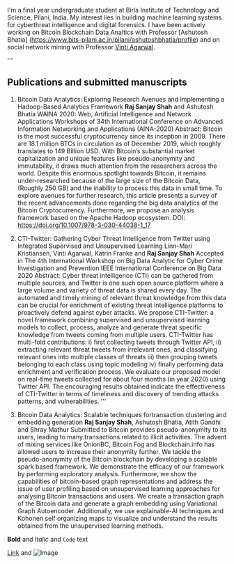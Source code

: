 I'm a final year undergraduate student at Birla Institute of Technology and Science, Pilani, India. My interest lies in building machine learning systems for cyberthreat intelligence and digital forensics. I have been actively working on Bitcoin Blockchain Data Analtics with Professor [Ashutosh Bhatia] (https://www.bits-pilani.ac.in/pilani/ashutoshbhatia/profile) and on social network mining with Professor [Vinti Agarwal](https://www.bits-pilani.ac.in/pilani/vintiagarwal/Research). 

'''
## Publications and submitted manuscripts

1. Bitcoin Data Analytics: Exploring Research Avenues and Implementing a Hadoop-Based Analytics Framework 
**Raj Sanjay Shah** and Ashutosh Bhatia
WAINA 2020: Web, Artificial Intelligence and Network Applications
Workshops of 34th International Conference on Advanced Information Networking and Applications (AINA-2020)
Abstract: Bitcoin is the most successful cryptocurrency since its inception in 2009. There are 18.1 million BTCs in circulation as of December 2019, which roughly translates to 149 Billion USD. With Bitcoin’s substantial market capitalization and unique features like pseudo-anonymity and immutability, it draws much attention from the researchers across the world. Despite this enormous spotlight towards Bitcoin, it remains under-researched because of the large size of the Bitcoin Data, (Roughly 250 GB) and the inability to process this data in small time. To explore avenues for further research, this article presents a survey of the recent advancements done regarding the big data analytics of the Bitcoin Cryptocurrency. Furthermore, we propose an analysis framework based on the Apache Hadoop ecosystem.
DOI: https://doi.org/10.1007/978-3-030-44038-1_17

2. CTI-Twitter: Gathering Cyber Threat Intelligence from Twitter using Integrated Supervised and Unsupervised Learning
Linn-Mari Kristiansen, Vinti Agarwal, Katrin Franke and **Raj Sanjay Shah**
Accepted in The 4th International Workshop on Big Data Analytic for Cyber Crime Investigation and Prevention
IEEE International Conference on Big Data 2020
Abstract: Cyber threat intelligence (CTI) can be gathered from multiple sources, and Twitter is one such open source platform where a large volume and variety of threat data is shared every day. The automated and timely mining of relevant threat knowledge from this data can be crucial for enrichment of existing threat intelligence platforms to proactively defend against cyber attacks. We propose CTI-Twitter: a novel framework combining supervised and unsupervised learning models to collect, process, analyze and generate threat specific knowledge from tweets coming from multiple users. CTI-Twitter has multi-fold contributions: i) first collecting tweets through Twitter API, ii) extracting relevant threat tweets from irrelevant ones, and classifying relevant ones into multiple classes of threats iii) then grouping tweets belonging to each class using topic modeling iv) finally performing data enrichment and verification process. We evaluate our proposed model on real-time tweets collected for about four months (in year 2020) using Twitter API. The encouraging results obtained indicate the effectiveness of CTI-Twitter in terms of timeliness and discovery of trending attacks patterns, and vulnerabilities.
'''

3. Bitcoin Data Analytics: Scalable techniques fortransaction clustering and embedding generation
**Raj Sanjay Shah**, Ashutosh Bhatia, Atith Gandhi and Shray Mathur
Submitted to 
Bitcoin provides pseudo-anonymity to its users, leading to many transactions related to illicit activities. The advent of mixing services like OnionBC, Bitcoin Fog and Blockchain.info has allowed users to increase their anonymity further. We tackle the pseudo-anonymity of the Bitcoin blockchain by developing a scalable spark based framework. We demonstrate the efficacy of our framework by performing exploratory analysis. Furthermore, we show the capabilities of bitcoin-based graph representations and address the issue of user profiling based on unsupervised learning approaches for analysing Bitcoin transactions and users. We create a transaction graph of the Bitcoin data and generate a graph embedding using Variational Graph Autoencoder. Additionally, we use explainable-AI techniques and Kohonen self organizing maps to visualize and understand the results obtained from the unsupervised learning methods.

**Bold** and _Italic_ and `Code` text

[Link](url) and ![Image](src)

